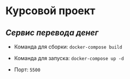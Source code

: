 # Курсовой проект

## *Сервис перевода денег*

* Команда для сборки: `docker-compose build`
* Команда для запуска: `docker-compose up -d`


* Порт: `5500`